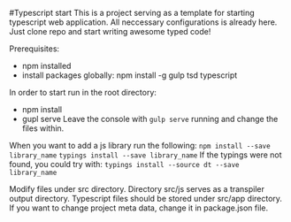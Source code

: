 #Typescript start
This is a project serving as a template for starting typescript web application. All neccessary configurations is already here. Just clone repo and start writing awesome typed code!


Prerequisites:
* npm installed
* install packages globally:
npm install -g gulp tsd typescript

In order to start run in the root directory:
* npm install
* gupl serve
Leave the console with `gulp serve` running and change the files within.

When you want to add a js library run the following:
`npm install --save library_name`
`typings install --save library_name`
If the typings were not found, you could try with:
`typings install --source dt --save library_name`

Modify files under src directory. Directory src/js serves as a transpiler output directory. Typescript files should be stored under src/app directory.
If you want to change project meta data, change it in package.json file.